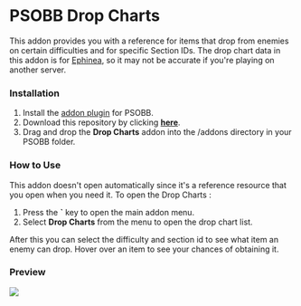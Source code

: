 # PSOBB Drop Charts
This addon provides you with a reference for items that drop from enemies on certain difficulties and for specific Section IDs. The drop chart data in this addon is for [Ephinea](https://ephinea.pioneer2.net/drop-charts/normal/), so it may not be accurate if you're playing on another server.

### Installation
1. Install the [addon plugin](https://github.com/HybridEidolon/psobbaddonplugin) for PSOBB.
2. Download this repository by clicking [**here**](https://github.com/SethClydesdale/psobb-drop-charts/archive/master.zip).
3. Drag and drop the **Drop Charts** addon into the /addons directory in your PSOBB folder.

### How to Use
This addon doesn't open automatically since it's a reference resource that you open when you need it. To open the Drop Charts :

1. Press the **\`** key to open the main addon menu.
2. Select **Drop Charts** from the menu to open the drop chart list.

After this you can select the difficulty and section id to see what item an enemy can drop. Hover over an item to see your chances of obtaining it.

### Preview
[![](https://i11.servimg.com/u/f11/18/21/41/30/pso13126.jpg)](https://i11.servimg.com/u/f11/18/21/41/30/pso13126.jpg)